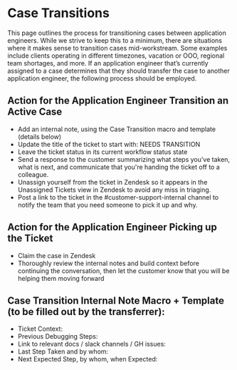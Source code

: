 # Case Transitions

This page outlines the process for transitioning cases between application engineers. While we strive to keep this to a minimum, there are situations where it makes sense to transition cases mid-workstream. Some examples include clients operating in different timezones, vacation or OOO, regional team shortages, and more. If an application engineer that’s currently assigned to a case determines that they should transfer the case to another application engineer, the following process should be employed.

## Action for the Application Engineer Transition an Active Case

- Add an internal note, using the Case Transition macro and template (details below)
- Update the title of the ticket to start with: NEEDS TRANSITION
- Leave the ticket status in its current workflow status state
- Send a response to the customer summarizing what steps you’ve taken, what is next, and communicate that you're handing the ticket off to a colleague.
- Unassign yourself from the ticket in Zendesk so it appears in the Unassigned Tickets view in Zendesk to avoid any miss in triaging.
- Post a link to the ticket in the #customer-support-internal channel to notify the team that you need someone to pick it up and why.

## Action for the Application Engineer Picking up the Ticket

- Claim the case in Zendesk
- Thoroughly review the internal notes and build context before continuing the conversation, then let the customer know that you will be helping them moving forward

## Case Transition Internal Note Macro + Template (to be filled out by the transferrer):

- Ticket Context:
- Previous Debugging Steps:
- Link to relevant docs / slack channels / GH issues:
- Last Step Taken and by whom:
- Next Expected Step, by whom, when Expected:
